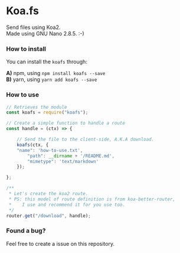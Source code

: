 # Koa.fs
Send files using Koa2.  
Made using GNU Nano 2.8.5. :-)

### How to install

You can install the `koafs` through:  
  
**A)** npm, using `npm install koafs --save`  
**B)** yarn, using `yarn add koafs --save`

### How to use
  
```javascript
// Retrieves the module
const koafs = require("koafs");

// Create a simple function to handle a route
const handle = (ctx) => {

    // Send the file to the client-side, A.K.A download.
    koafs(ctx, {
	"name": 'how-to-use.txt',
        "path": __dirname + '/README.md',
        "mimetype": 'text/markdown'
    });

};

/**
 * Let's create the koa2 route.
 * PS: this model of route definition is from koa-better-router,
 *    I use and recommend it for you use too.
 */
router.get("/download", handle);
```

### Found a bug?

Feel free to create a issue on this repository.
